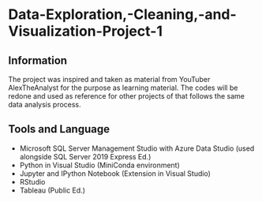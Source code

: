 # Data-Exploration,-Cleaning,-and-Visualization-Project-1

## Information

The project was inspired and taken as material from YouTuber AlexTheAnalyst for the purpose as learning material. The codes will be redone and used as reference for other projects of that follows the same data analysis process. 

## Tools and Language

- Microsoft SQL Server Management Studio with Azure Data Studio (used alongside SQL Server 2019 Express Ed.)
- Python in Visual Studio (MiniConda environment)
- Jupyter and IPython Notebook (Extension in Visual Studio)
- RStudio
- Tableau (Public Ed.)
